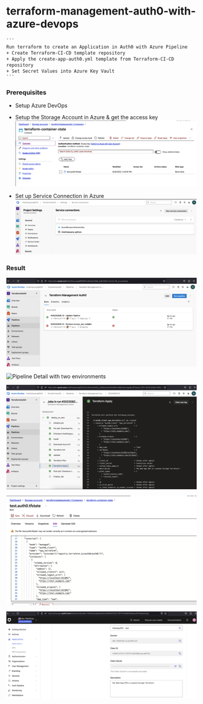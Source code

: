 # terraform-management-auth0-with-azure-devops
    ```
    Run terraform to create an Application in Auth0 with Azure Pipeline
    + Create Terraform-CI-CD template repository
    + Apply the create-app-auth0.yml template from Terraform-CI-CD repository
    + Set Secret Values into Azure Key Vault
    ```

### Prerequisites
+ Setup Azure DevOps

+ Setup the Storage Account in Azure & get the access key
![Container State](./images/container-state.png)

+ Set up Service Connection in Azure 
![Service Connection](./images/service-connection-azure.png)

### Result

![Pipeline Overview](./images/pipeline-overview.png)

![Pipeline Detail with two environments](./images/Pipeline-Details.png)

![Pipeline Detail](./images/pipeline-detail.png)

![Azure Storage](./images/view-tfstate.png)

![Auth0](./images/auth0.png)
